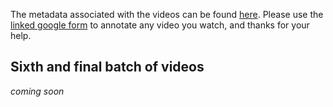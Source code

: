 The metadata associated with the videos can be found [here](annotations2.csv). Please use the [linked google form](https://docs.google.com/forms/d/e/1FAIpQLSfrxlGRjSUDvGISzlcWcvnDJzz0bZgCZRACkIFvVzwJ1hpDlA/viewform?usp=sf_link) to annotate any video you watch, and thanks for your help. 

## Sixth and final batch of videos

*coming soon*
